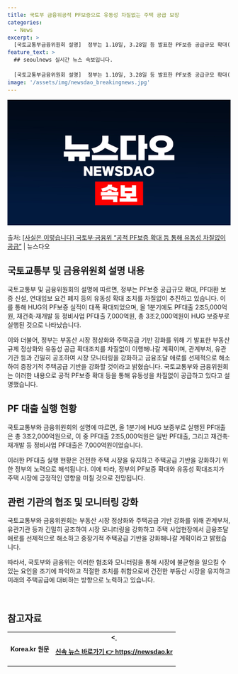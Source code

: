 ```yaml
---
title: 국토부 금융위공적 PF보증으로 유동성 차질없는 주택 공급 보장
categories:
  - News
excerpt: >
  [국토교통부금융위원회 설명]  정부는 1.10일, 3.28일 등 발표한 PF보증 공급규모 확대(2530조원)…
feature_text: >
  ## seoulnews 실시간 뉴스 속보입니다.

  [국토교통부금융위원회 설명]  정부는 1.10일, 3.28일 등 발표한 PF보증 공급규모 확대(2530조원)…
image: '/assets/img/newsdao_breakingnews.jpg'
---
```


![뉴스다오 속보](/assets/img/newsdao_breakingnews.jpg)

<p>출처: <a href="https://newsdao.kr/3548" rel="dofollow">[사실은 이렇습니다] 국토부·금융위 “공적 PF보증 확대 등 통해 유동성 차질없이 공급”</a> | 뉴스다오</p>

<h2 data-ke-size="size26">국토교통부 및 금융위원회 설명 내용</h2>
국토교통부 및 금융위원회의 설명에 따르면, 정부는 PF보증 공급규모 확대, PF대환 보증 신설, 연대입보 요건 폐지 등의 유동성 확대 조치를 차질없이 추진하고 있습니다. 이를 통해 HUG의 PF보증 실적이 대폭 확대되었으며, 올 1분기에도 PF대출 2조5,000억원, 재건축·재개발 등 정비사업 PF대출 7,000억원, 총 3조2,000억원이 HUG 보증부로 실행된 것으로 나타났습니다.

이와 더불어, 정부는 부동산 시장 정상화와 주택공급 기반 강화를 위해 기 발표한 부동산 규제 정상화와 유동성 공급 확대조치를 차질없이 이행해나갈 계획이며, 관계부처, 유관기관 등과 긴밀히 공조하여 시장 모니터링을 강화하고 금융조달 애로를 선제적으로 해소하여 중장기적 주택공급 기반을 강화할 것이라고 밝혔습니다. 국토교통부와 금융위원회는 이러한 내용으로 공적 PF보증 확대 등을 통해 유동성을 차질없이 공급하고 있다고 설명했습니다. 

<h2 data-ke-size="size26">PF 대출 실행 현황</h2>
국토교통부와 금융위원회의 설명에 따르면, 올 1분기에 HUG 보증부로 실행된 PF대출은 총 3조2,000억원으로, 이 중 PF대출 2조5,000억원은 일반 PF대출, 그리고 재건축·재개발 등 정비사업 PF대출은 7,000억원이었습니다.

이러한 PF대출 실행 현황은 건전한 주택 시장을 유지하고 주택공급 기반을 강화하기 위한 정부의 노력으로 해석됩니다. 이에 따라, 정부의 PF보증 확대와 유동성 확대조치가 주택 시장에 긍정적인 영향을 미칠 것으로 전망됩니다.

<h2 data-ke-size="size26">관련 기관의 협조 및 모니터링 강화</h2>
국토교통부와 금융위원회는 부동산 시장 정상화와 주택공급 기반 강화를 위해 관계부처, 유관기관 등과 긴밀히 공조하여 시장 모니터링을 강화하고 주택 사업현장에서 금융조달 애로를 선제적으로 해소하고 중장기적 주택공급 기반을 강화해나갈 계획이라고 밝혔습니다.

따라서, 국토부와 금융위는 이러한 협조와 모니터링을 통해 시장에 불균형을 일으킬 수 있는 요인을 조기에 파악하고 적절한 조치를 취함으로써 건전한 부동산 시장을 유지하고 미래의 주택공급에 대비하는 방향으로 노력하고 있습니다. 

<p data-ke-size="size16">&nbsp;</p>
<h2 data-ke-size="size26">참고자료</h2>
<table>
<tbody>
<tr>
<td style="text-align: center; height: 17px;"><b>Korea.kr 원문</b></td>
<td style="text-align: center; height: 17px;"><b>&lt;<a href="https://www.korea.kr/%ec%9e%90%eb%a3%8c%ec%b6%9c%ec%b2%98-%ec%b5%9c%ec%b7%a8%eb%b3%84/%ec%9d%b4%eb%a0%87%ec%8a%88-%ec%9d%b4%eb%a3%87%ec%8b%9c%eb%8a%94-%ec%9e%90%eb%a3%8c%ec%b6%9c%ec%b2%98/</a>&gt;</b></td>
</tr>
</tbody>
</table>
<p data-ke-size="size16">&nbsp;</p> 

신속 뉴스 바로가기 👉 <a href="https://newsdao.kr" rel="dofollow">https://newsdao.kr</a>


